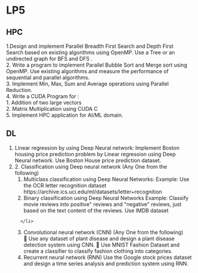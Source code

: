 # LP5

## HPC
1.Design and implement Parallel Breadth First Search and Depth First Search based on existing 
algorithms using OpenMP. Use a Tree or an undirected graph for BFS and DFS . <br>
2. Write a program to implement Parallel Bubble Sort and Merge sort using OpenMP. Use 
existing algorithms and measure the performance of sequential and parallel algorithms. <br>
3. Implement Min, Max, Sum and Average operations using Parallel Reduction. <br>
4. Write a CUDA Program for : <br>
      1. Addition of two large vectors <br>
      2. Matrix Multiplication using CUDA C <br>
5. Implement HPC application for AI/ML domain.<br>

## DL
<ol>
      <li>
            Linear regression by using Deep Neural network: Implement Boston housing price 
prediction problem by Linear regression using Deep Neural network. Use Boston House price 
prediction dataset.
      </li>
      <li>
            2.  Classification using Deep neural network (Any One from the following) 
            <ol>
                  <li>
                  Multiclass classification using Deep Neural Networks: Example: Use the OCR letter 
recognition dataset https://archive.ics.uci.edu/ml/datasets/letter+recognition 
                  </li>
                  <li>
                  Binary classification using Deep Neural Networks Example: Classify movie reviews into 
positive" reviews and "negative" reviews, just based on the text content of the reviews. 
Use IMDB dataset
                  </li>
            </ol>

      </li>

3.  Convolutional neural network (CNN) (Any One from the following) <br>
 Use any dataset of plant disease and design a plant disease detection system using CNN. 
 Use MNIST Fashion Dataset and create a classifier to classify fashion clothing into 
categories. 
4.  Recurrent neural network (RNN) Use the Google stock prices dataset and design a time 
series analysis and prediction system using RNN. <br>
</ol>
